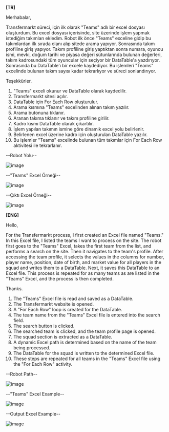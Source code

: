 **[TR]**

Merhabalar,

Transfermarkt süreci, için ilk olarak "Teams" adlı bir excel dosyası oluşturdum. Bu excel dosyası içerisinde, site üzerinde işlem yapmak istediğim takımları ekledim.
Robot ilk önce "Teams" exceline gidip bu takımlardan ilk sırada olanı alıp sitede arama yapıyor. Sonrasında takım profiline giriş yapıyor.
Takım profiline giriş yaptıktan sonra numara, oyuncu ismi, mevki, doğum tarihi ve piyasa değeri sütunlarında bulunan değerleri, takım kadrosundaki tüm oyuncular için seçiyor bir DataTable'a yazdırıyor.
Sonrasında bu DataTable'ı bir excele kaydediyor. Bu işlemleri "Teams" excelinde bulunan takım sayısı kadar tekrarlıyor ve süreci sonlandırıyor.

Teşekkürler.

1. "Teams" exceli okunur ve DataTable olarak kaydedilir.
2. Transfermarkt sitesi açılır.
3. DataTable için For Each Row oluşturulur.
4. Arama kısmına "Teams" excelinden alınan takım yazılır.
5. Arama butonuna tıklanır.
6. Aranan takıma tıklanır ve takım profiline girilir.
7. Kadro kısmı DataTable olarak çıkartılır.
8. İşlem yapılan takımın ismine göre dinamik excel yolu belirlenir.
9. Belirlenen excel üzerine kadro için oluşturulan DataTable yazılır.
10. Bu işlemler "Teams" excelinde bulunan tüm takımlar için For Each Row aktivitesi ile tekrarlanır.

--Robot Yolu--

![image](https://github.com/user-attachments/assets/a606c56b-ca0d-4560-a16f-928764c1edba)

--"Teams" Excel Örneği--

![image](https://github.com/user-attachments/assets/a96ff41b-efa9-4765-8da3-9ebd4ca384a5)

--Çıktı Excel Örneği--

![image](https://github.com/user-attachments/assets/ceb7c3e2-d2c9-4202-872a-c56669522e44)

**[ENG]**

Hello,

For the Transfermarkt process, I first created an Excel file named "Teams." In this Excel file, I listed the teams I want to process on the site.
The robot first goes to the "Teams" Excel, takes the first team from the list, and performs a search on the site. Then it navigates to the team's profile.
After accessing the team profile, it selects the values in the columns for number, player name, position, date of birth, and market value for all players in the squad and writes them to a DataTable.
Next, it saves this DataTable to an Excel file. This process is repeated for as many teams as are listed in the "Teams" Excel, and the process is then completed.

Thanks.

1. The "Teams" Excel file is read and saved as a DataTable.
2. The Transfermarkt website is opened.
3. A "For Each Row" loop is created for the DataTable.
4. The team name from the "Teams" Excel file is entered into the search field.
5. The search button is clicked.
6. The searched team is clicked, and the team profile page is opened.
7. The squad section is extracted as a DataTable.
8. A dynamic Excel path is determined based on the name of the team being processed.
9. The DataTable for the squad is written to the determined Excel file.
10. These steps are repeated for all teams in the "Teams" Excel file using the "For Each Row" activity.

--Robot Path--

![image](https://github.com/user-attachments/assets/e71a8e7c-cd2a-4c35-831a-34a430bfca1b)

--"Teams" Excel Example--

![image](https://github.com/user-attachments/assets/a96ff41b-efa9-4765-8da3-9ebd4ca384a5)

--Output Excel Example--

![image](https://github.com/user-attachments/assets/ceb7c3e2-d2c9-4202-872a-c56669522e44)
